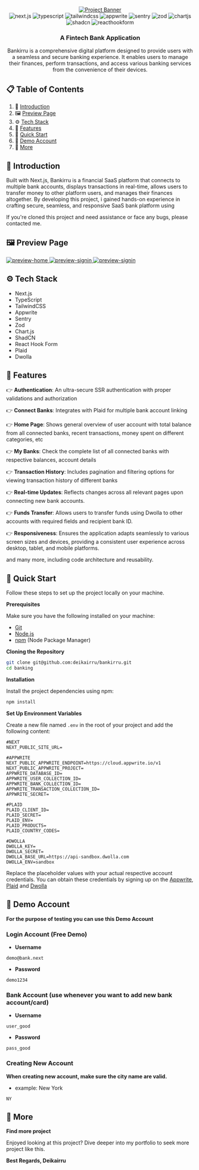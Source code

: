 <div align="center">
  <br />
    <a href="https://bankirru.vercel.app/" target="_blank">
      <img src="https://i.imgur.com/rD2Fywd.png" alt="Project Banner">
    </a>
  <br />

  <div>
    <img src="https://img.shields.io/badge/-Next_JS-black?style=for-the-badge&logoColor=white&logo=nextdotjs&color=000000" alt="next.js" />
    <img src="https://img.shields.io/badge/-TypeScript-3178c6?style=for-the-badge&logo=typescript&logoColor=white" alt="typescript"/>
    <img src="https://img.shields.io/badge/-Tailwind_CSS-black?style=for-the-badge&logoColor=white&logo=tailwindcss&color=06B6D4" alt="tailwindcss" />
    <img src="https://img.shields.io/badge/-Appwrite-black?style=for-the-badge&logoColor=white&logo=appwrite&color=FD366E" alt="appwrite" />
    <img src="https://img.shields.io/badge/-Sentry-white?style=for-the-badge&logo=Sentry&logoColor=white&color=%237A4889" alt="sentry" />
    <img src="https://img.shields.io/badge/-Zod-white?style=for-the-badge&logo=Zod&logoColor=white&color=%23274D82" alt="zod" />
    <img src="https://img.shields.io/badge/Chart.js-FE777B?style=for-the-badge&logo=Chart.js&logoColor=white" alt="chartjs" />
    <img src="https://img.shields.io/static/v1?style=for-the-badge&message=shadcn%2Fui&color=000000&logo=shadcn%2Fui&logoColor=FFFFFF&label=" alt="shadcn" />
    <img src="https://img.shields.io/badge/react--hook--form-EC5990?style=for-the-badge&logo=reacthookform&logoColor=white" alt="reacthookform" />
    
  </div>

  <h3 align="center">A Fintech Bank Application</h3>
    <div align="center">
      Bankirru is a comprehensive digital platform designed to provide users with a seamless and secure banking experience. It enables users to manage their finances, perform transactions, and access various banking services from the convenience of their devices.
    </div>
</div>

## 📋 <a name="table">Table of Contents</a>

1. 🤖 [Introduction](#introduction)
2. 🖼️ [Preview Page](#preview)
3. ⚙️ [Tech Stack](#tech-stack)
4. 🔋 [Features](#features)
5. 🤸 [Quick Start](#quick-start)
6. 📌 [Demo Account](#demo)
7. 🚀 [More](#more)

## <a name="introduction">🤖 Introduction</a>

Built with Next.js, Bankirru is a financial SaaS platform that connects to multiple bank accounts, displays transactions in real-time, allows users to transfer money to other platform users, and manages their finances altogether. By developing this project, i gained hands-on experience in crafting secure, seamless, and responsive SaaS bank platform using 

If you're cloned this project and need assistance or face any bugs, please contacted me.

## <a name="preview">🖼️ Preview Page</a>

<a href="https://bankirru.vercel.app/" target="_blank">
  <img src="https://i.imgur.com/UqB4Vbh.png" alt="preview-home" />
</a>

<a href="https://bankirru.vercel.app/sign-in" target="_blank">
  <img src="https://i.imgur.com/6QVWgkE.png" alt="preview-signin" />
</a>

<a href="https://bankirru.vercel.app/sign-up" target="_blank">
  <img src="https://i.imgur.com/uXqRx3z.png" alt="preview-signin" />
</a>

## <a name="tech-stack">⚙️ Tech Stack</a>

- Next.js
- TypeScript
- TailwindCSS
- Appwrite
- Sentry
- Zod
- Chart.js
- ShadCN
- React Hook Form
- Plaid
- Dwolla

## <a name="features">🔋 Features</a>

👉 **Authentication**: An ultra-secure SSR authentication with proper validations and authorization

👉 **Connect Banks**: Integrates with Plaid for multiple bank account linking

👉 **Home Page**: Shows general overview of user account with total balance from all connected banks, recent transactions, money spent on different categories, etc

👉 **My Banks**: Check the complete list of all connected banks with respective balances, account details

👉 **Transaction History**: Includes pagination and filtering options for viewing transaction history of different banks

👉 **Real-time Updates**: Reflects changes across all relevant pages upon connecting new bank accounts.

👉 **Funds Transfer**: Allows users to transfer funds using Dwolla to other accounts with required fields and recipient bank ID.

👉 **Responsiveness**: Ensures the application adapts seamlessly to various screen sizes and devices, providing a consistent user experience across desktop, tablet, and mobile platforms.

and many more, including code architecture and reusability. 

## <a name="quick-start">🤸 Quick Start</a>

Follow these steps to set up the project locally on your machine.

**Prerequisites**

Make sure you have the following installed on your machine:

- [Git](https://git-scm.com/)
- [Node.js](https://nodejs.org/en)
- [npm](https://www.npmjs.com/) (Node Package Manager)

**Cloning the Repository**

```bash
git clone git@github.com:deikairru/bankirru.git
cd banking
```

**Installation**

Install the project dependencies using npm:

```bash
npm install
```

**Set Up Environment Variables**

Create a new file named `.env` in the root of your project and add the following content:

```env
#NEXT
NEXT_PUBLIC_SITE_URL=

#APPWRITE
NEXT_PUBLIC_APPWRITE_ENDPOINT=https://cloud.appwrite.io/v1
NEXT_PUBLIC_APPWRITE_PROJECT=
APPWRITE_DATABASE_ID=
APPWRITE_USER_COLLECTION_ID=
APPWRITE_BANK_COLLECTION_ID=
APPWRITE_TRANSACTION_COLLECTION_ID=
APPWRITE_SECRET=

#PLAID
PLAID_CLIENT_ID=
PLAID_SECRET=
PLAID_ENV=
PLAID_PRODUCTS=
PLAID_COUNTRY_CODES=

#DWOLLA
DWOLLA_KEY=
DWOLLA_SECRET=
DWOLLA_BASE_URL=https://api-sandbox.dwolla.com
DWOLLA_ENV=sandbox
```

Replace the placeholder values with your actual respective account credentials. You can obtain these credentials by signing up on the [Appwrite](https://appwrite.io/?utm_source=youtube&utm_content=reactnative&ref=JSmastery), [Plaid](https://plaid.com/) and [Dwolla](https://www.dwolla.com/)

## <a name="demo">📌 Demo Account</a>

**For the purpose of testing you can use this Demo Account**

### Login Account (Free Demo)
- **Username**
```
demo@bank.next  
```
- **Password**
```
demo1234  
```

### Bank Account (use whenever you want to add new bank account/card)
- **Username**
```
user_good 
```
- **Password**
```
pass_good 
```

### Creating New Account
**When creating new account, make sure the city name are valid.**
- example: New York
```
NY
```

## <a name="more">🚀 More</a>

**Find more project**

Enjoyed looking at this project? Dive deeper into my portfolio to seek more project like this.

**Best Regards, Deikairru**
#